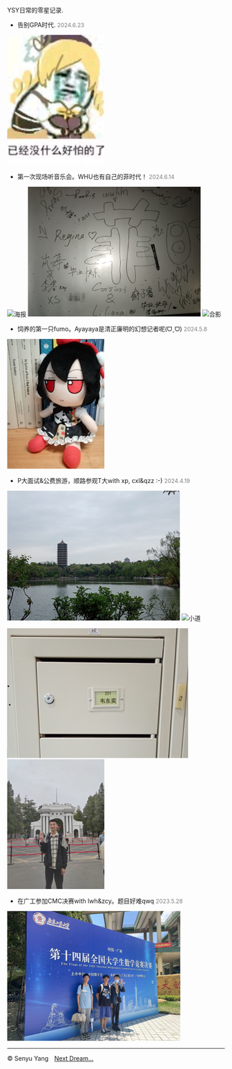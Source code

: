 <style>
.bjimg{
  position: fixed;
  top: 0;
  left: 0;
  width:100%;
height:100%;
min-width: 1000px;
z-index:-10;
zoom: 1;
  background-image: url(https://raw.githubusercontent.com/SenyuYangPDELearner/record/main/image/1718428355551.png);
  background-repeat: no-repeat;
  background-size: contain;
  background-position: center 0;
  opacity: 0.3;
  }
</style>
<head>    
<script src="https://cdn.mathjax.org/mathjax/latest/MathJax.js?config=TeX-AMS-MML_HTMLorMML" type="text/javascript"></script>
<script type="text/x-mathjax-config">
MathJax.Hub.Config({
        tex2jax: {
        skipTags: ['script', 'noscript', 'style', 'textarea', 'pre'],
        inlineMath: [['$','$']]
        }
});
</script>
</head>
<div class="bjimg"></div>

YSY日常的零星记录.

- 告别GPA时代. <font size=2 color="grey">2024.6.23</font>
<div>
  <img src="https://raw.githubusercontent.com/SenyuYangPDELearner/record/main/image/1694680745694.jpg" alt="已经没有什么好怕的了" title="迫害麻美学姐" height="300">
</div>

- 第一次现场听音乐会。WHU也有自己的菲时代！ <font size=2 color="grey">2024.6.14</font>
<p>
  <img src="https://raw.githubusercontent.com/SenyuYangPDELearner/record/main/image/IMG_20240612_154621.png" alt="海报" title="歌会海报" height="300">
  <img src="https://raw.githubusercontent.com/SenyuYangPDELearner/record/main/image/IMG_20240614_215736.jpg" alt="签名" title="字太丑所以马赛克了" height="300">
  <img src="https://raw.githubusercontent.com/SenyuYangPDELearner/record/main/image/mmexport1718374414800.jpg" alt="合影" title="这就是我们菲迷的组合技" height="300">
</p>

- 饲养的第一只fumo。​Ayayaya是清正廉明的幻想记者呢(ᗜˬᗜ)  <font size=2 color="grey">2024.5.8</font>
<p>
  <img src="https://raw.githubusercontent.com/SenyuYangPDELearner/record/main/image/IMG_20240508_110940.jpg" alt="Aya fumo" title="fumofumo, 文文最可爱啦" height=300>
</p>

- P大面试&公费旅游，顺路参观T大with xp, cxl&qzz :-) <font size=2 color="grey">2024.4.19</font>
<p>
  <img src="https://raw.githubusercontent.com/SenyuYangPDELearner/record/main/image/IMG_20240419_105606.jpg" alt="博雅塔和未名湖" title="博雅塔和未名湖" height=300 >
  <img src="https://raw.githubusercontent.com/SenyuYangPDELearner/record/main/image/IMG_20240419_102239.jpg" alt="小道" title="一条小道" height=300>
</p>
<p>
  <img src="https://raw.githubusercontent.com/SenyuYangPDELearner/record/main/image/IMG_20240623_161920.jpg" alt="韦神的信箱" title="膜" height=300>
  <img src="https://raw.githubusercontent.com/SenyuYangPDELearner/record/main/image/mmexport1713527652871.jpg" alt="T大二校门" title="T大二校门" height=300>
</p>

- 在广工参加CMC决赛with lwh&zcy。题目好难qwq <font size=2 color="grey">2023.5.28</font>
<p>
  <img src="https://raw.githubusercontent.com/SenyuYangPDELearner/record/main/image/mmexport1718172528678.jpg" alt="合影" title="ysy发现没有摘口罩.jpg" height=300 >
</p>

<hr style="height:1px">

&copy; Senyu Yang&emsp;<a href="https://senyuyangpdelearner.github.io" target="_self" >Next Dream...</a>
